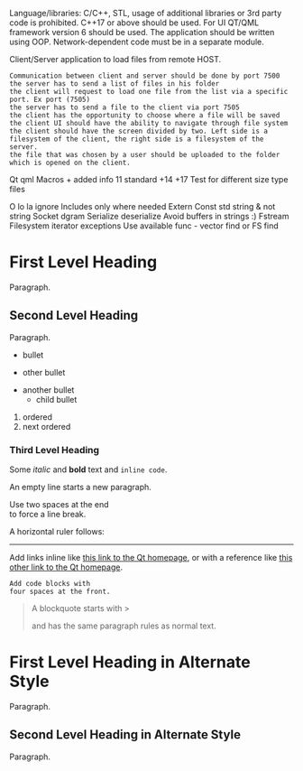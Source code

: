 Language/libraries: C/C++, STL, usage of additional libraries or 3rd party code is prohibited. C++17 or above should be used. For UI QT/QML framework version 6 should be used. The application should be written using OOP. Network-dependent code must be in a separate module.

Client/Server application to load files from remote HOST.

    Communication between client and server should be done by port 7500
    the server has to send a list of files in his folder
    the client will request to load one file from the list via a specific port. Ex port (7505)
    the server has to send a file to the client via port 7505
    the client has the opportunity to choose where a file will be saved
    the client UI should have the ability to navigate through file system
    the client should have the screen divided by two. Left side is a filesystem of the client, the right side is a filesystem of the server.
    the file that was chosen by a user should be uploaded to the folder which is opened on the client.

Qt qml Macros + added info
11 standard +14 +17 
Test for different size type files

O lo la ignore 
Includes only where needed
Extern
Const std string & not string
Socket dgram
Serialize deserialize 
Avoid buffers in strings :)
Fstream
Filesystem iterator exceptions
Use available func - vector find or FS find 


# First Level Heading

Paragraph.

## Second Level Heading

Paragraph.

- bullet
+ other bullet
* another bullet
    * child bullet

1. ordered
2. next ordered

### Third Level Heading

Some *italic* and **bold** text and `inline code`.

An empty line starts a new paragraph.

Use two spaces at the end  
to force a line break.

A horizontal ruler follows:

---

Add links inline like [this link to the Qt homepage](https://www.qt.io),
or with a reference like [this other link to the Qt homepage][1].

    Add code blocks with
    four spaces at the front.

> A blockquote
> starts with >
>
> and has the same paragraph rules as normal text.

First Level Heading in Alternate Style
======================================

Paragraph.

Second Level Heading in Alternate Style
---------------------------------------

Paragraph.

[1]: https://www.qt.io
